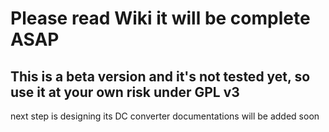 # Please read Wiki it will be complete ASAP
##  This is a beta version and it's not tested yet, so use it at your own risk under GPL v3 
next step is designing its DC converter
documentations will be added soon


